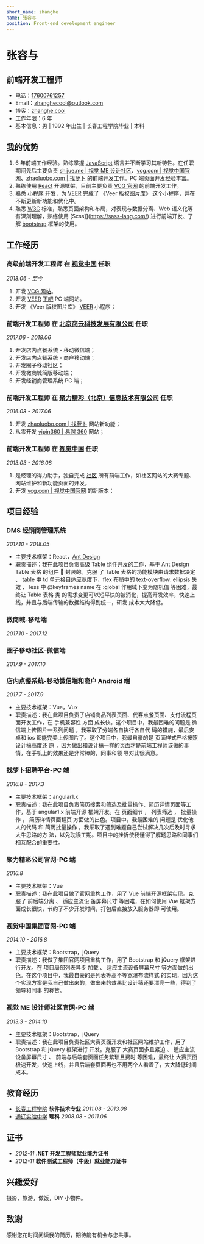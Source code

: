 ```yaml
---
short_name: zhanghe
name: 张容与
position: Front-end development engineer
---
```


# 张容与

## 前端开发工程师

- 电话：[17600761257](tel://17600761257)
- Email：<zhanghecool@outlook.com>
- 博客：[zhanghe.cool](https://zhanghe.cool/)
- 工作年限：6 年
- 基本信息：男 | 1992 年出生 | 长春工程学院毕业 | 本科

## 我的优势

1. 6 年前端工作经验。熟练掌握 [JavaScript](http://developer.mozilla.org/en/JavaScript) 语言并不断学习其新特性。在任职期间先后主要负责 [shijue.me | 视觉 ME 设计社区](http://shijue.me/)、[vcg.com | 视觉中国官网](https://www.vcg.com/)、[zhaoluobo.com | 找萝卜](http://zhaoluobo.com/) 的前端开发工作。PC 端页面开发经验丰富。
2. 熟练使用 [React](https://reactjs.org/) 开源框架，目前主要负责 [VCG 官网](https://www.vcg.com/) 的前端开发工作。
3. 熟悉 [小程序](https://mp.weixin.qq.com) 开发，为 [VEER](https://www.veer.com/) 完成了 《Veer 版权图片库》 这个小程序，并在不断更新新功能和优化中。
4. 熟悉 [W3C](https://www.w3.org/) 标准，熟悉页面架构和布局，对表现与数据分离、Web 语义化等有深刻理解，熟练使用 [Scss]](https://sass-lang.com/) 进行前端开发、了解 [bootstrap](https://getbootstrap.com/) 框架的使用。

## 工作经历

### **高级前端开发工程师** 在 [视觉中国](https://www.vcg.com/) 任职

_2018.06 - 至今_

1. 开发 [VCG 网站](https://vcg.com/)。
2. 开发 [VEER](https://www.veer.com/) [下吧](https://xiaba.shijue.me/) PC 端网站。
3. 开发 《Veer 版权图片库》 [VEER](https://www.veer.com/) 小程序；

### **前端开发工程师** 在 [北京商云科技发展有限公司](http://bizsaas.cn) 任职

_2017.06 - 2018.06_

1. 开发店内点餐系统 - 移动微信端；
2. 开发店内点餐系统 - 商户移动端；
3. 开发圈子移动社区；
4. 开发微商城简版移动端；
5. 开发经销商管理系统 PC 端；

### **前端开发工程师** 在 [聚力精彩（北京）信息技术有限公司](http://www.zhaoluobo.com/) 任职

_2016.08 - 2017.06_

1. 开发 [zhaoluobo.com | 找萝卜](http://zhaoluobo.com/) 网站新功能；
2. 从零开发 [yipin360 | 易聘 360](http://yipin360.com/) 网站；

### **前端开发工程师** 在 [视觉中国](https://www.vcg.com/) 任职

_2013.03 - 2016.08_

1. 是经理的得力助手，独自完成 [社区](http://shijue.me/) 所有前端工作，如社区网站的大赛专题、网站维护和新功能页面的开发。
2. 开发 [vcg.com | 视觉中国官网](https://www.vcg.com/) 的新版本；

## 项目经验

### **DMS 经销商管理系统**

_2017.10 - 2018.05_

- 主要技术框架：React，[Ant Design](https://ant.design/index-cn)
- 职责描述：我在此项目负责高级 Table 组件开发的工作，基于 Ant Design Table 表格 的组件  封装的。克服
  了 Table 表格的功能模块由请求数据决定 、 table 中 td 单元格⾃适应宽度下，flex 布局中的 text-overflow:
  ellipsis 失效 、 less 中 @keyframes name 在 :global 作⽤域下变为随机值 等困难，最终让 Table 表格 类
  的需求变更可以短平快的被消化，提高开发效率，快速上线，并且与后端传输的数据结构得到统一，研发
  成本大大降低。

### **微商城-移动端**

_2017.10 - 2017.12_

### **圈子移动社区-微信端**

_2017.9 - 2017.10_

### **店内点餐系统-移动微信端和商户 Android 端**

_2017.7 - 2017.9_

- 主要技术框架：Vue，Vux
- 职责描述：我在此项目负责了店铺商品列表页面、代客点餐页面、支付流程页面开发工作，在 ⼿机兼容性
  ⽅⾯ 成长快。这个项目中，我最困难的问题是 微信端上传图⽚⼀系列问题 ，我采取了分端各自执行各自代
  码的措施，最后安卓和 ios 都能完美上传图片了。这个项目中，我最自豪的是 ⻚⾯样式严格按照设计稿⾼度还
  原 ，因为做出和设计稿一样的页面才是前端工程师该做的事情，在手机上的效果还是非常棒的，同事和领
  导对此很满意。

### **找萝卜招聘平台-PC 端**

_2016.8 - 2017.3_

- 主要技术框架：angular1.x
- 职责描述：我在此项目负责简历搜索和筛选及批量操作、简历详情页面等工作，基于 angular1.x 前端开源
  框架开发。在 ⻚⾯细节 ， 列表筛选 ， 批量操作 ， 简历详情⻚⾯翻⻚ 方面做的出色。项目中，我最困难的
  问题是 优化他⼈的代码 和 简历批量操作 ，我采取了遇到难题自己尝试解决几次后及时寻求大牛思路的方
  法，以免耽误工期。项目中的挫折使我懂得了解题思路和同事们相互配合的重要性。

### **聚力精彩公司官网-PC 端**

_2016.8_

- 主要技术框架：Vue
- 职责描述：我在此项目做了官网重构工作，用了 Vue 前端开源框架实现。克服了 前后端分离 、 适应主流设
  备屏幕尺⼨ 等困难，在如何使用 Vue 框架方面成长很快，节约了不少开发时间，打包后直接放入服务器即
  可使用。

### **视觉中国集团官网-PC 端**

_2014.10 - 2016.8_

- 主要技术框架：Bootstrap，jQuery
- 职责描述：我做了集团官网项目重构工作，用了 Bootstrap 和 jQuery 框架进行开发。在 项⽬局部列表异步
  加载 、 适应主流设备屏幕尺⼨ 等方面做的出色。在这个项目中，我最自豪的是列表等高不等宽瀑布流样式
  的实现，因为这个实现方案是我自己做出来的，做出来的效果比设计稿还要漂亮一些，得到了领导和同事
  的称赞。

### **视觉 ME 设计师社区官网-PC 端**

_2013.3 - 2014.10_

- 主要技术框架：Bootstrap，jQuery
- 职责描述：我在此项目负责社区大赛页面开发和社区网站维护工作，用了 Bootstrap 和 jQuery 框架进行
  开发。克服了 ⼤赛⻚⾯多且紧迫 、 适应主流设备屏幕尺⼨ 、 前端与后端套⻚⾯任务繁琐且费时 等困难，最终让
  大赛页面极速开发，快速上线，并且后端套页面再也不用两个人看着了，大大降低时间成本。

## 教育经历

- [长春工程学院](http://www.ccit.edu.cn/) **软件技术专业** _2011.08 - 2013.08_
- [通辽实验中学](http://www.nmtlsy.com/) **理科** _2008.08 - 2011.06_

## 证书

- _2012-11_ **.NET 开发工程师就业能力证书**
- _2012-11_ **软件测试工程师（中级）就业能力证书**

## 兴趣爱好

摄影，旅游，做饭，DIY 小物件。

## 致谢

感谢您花时间阅读我的简历，期待能有机会与您共事。
